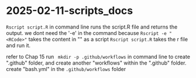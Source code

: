 # 2025-02-11-scripts_docs



`Rscript script.R` in command line runs the script.R file and returns the output.
we dont need the '-e' in the command because 
`Rscript -e "<RCode>"` takes the content in "<RCode>" as a script
`Rscript script.R` takes the r file and run it.

refer to Chap 15
run ` mkdir -p .github/workflows` in command line to create ".github" folder, and create another "workflows" within the ".github" folder.
create "bash.yml" in the  `.github/workflows` folder